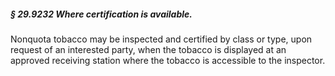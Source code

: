 ##### § 29.9232 Where certification is available. #####

Nonquota tobacco may be inspected and certified by class or type, upon request of an interested party, when the tobacco is displayed at an approved receiving station where the tobacco is accessible to the inspector.